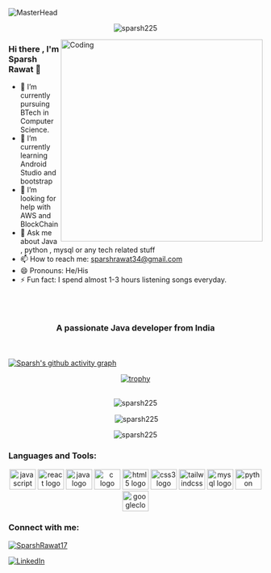 
![MasterHead](https://mir-s3-cdn-cf.behance.net/project_modules/max_1200/79731568097599.5b50bca477735.jpg)

<p align="center"> <img src="https://komarev.com/ghpvc/?username=sparsh225&label=Profile%20views&color=0e75b6&style=flat" alt="sparsh225" /> </p>


<img align="right" alt="Coding" width="400" src="https://cdn.dribbble.com/users/1162077/screenshots/3848914/programmer.gif">




### Hi there , I'm Sparsh Rawat 👋

- 🔭 I’m currently pursuing BTech in Computer Science.
- 🌱 I’m currently learning Android Studio and bootstrap
- 🤔 I’m looking for help with AWS and BlockChain
- 💬 Ask me about Java , python , mysql  or any tech related stuff
- 📫 How to reach me: sparshrawat34@gmail.com
- 😄 Pronouns: He/His
- ⚡ Fun fact: I spend almost 1-3 hours listening songs everyday.





<br></br>


<h3 align="center">A passionate Java developer from India</h3>

<br></br>
[![Sparsh's github activity graph](https://activity-graph.herokuapp.com/graph?username=Sparsh225&theme=lucent)](https://github.com/Sparsh225/github-readme-activity-graph)



<div align="center">
  
  
  [![trophy](https://github-profile-trophy.vercel.app/?username=Sparsh225&theme=onedark&row=1&column=7)](https://github.com/ryo-ma/github-profile-trophy)
  <br>
  <br>
  
  
 </div>

<div align="center">

<p><img align="center" src="https://github-readme-stats.vercel.app/api/top-langs?username=sparsh225&show_icons=true&locale=en&layout=compact" alt="sparsh225" /></p>

<p>&nbsp;<img align="center" src="https://github-readme-stats.vercel.app/api?username=sparsh225&show_icons=true&locale=en" alt="sparsh225" /></p>

<p><img align="center" src="https://github-readme-streak-stats.herokuapp.com/?user=sparsh225&" alt="sparsh225" /></p>

 </div>

<h3 align="left">Languages and Tools:</h3>
<div align="center">
  <img src="https://cdn.jsdelivr.net/gh/devicons/devicon/icons/javascript/javascript-original.svg" height="40" width="52" alt="javascript logo"  />
  <img src="https://cdn.jsdelivr.net/gh/devicons/devicon/icons/react/react-original.svg" height="40" width="52" alt="react logo"  />
  <img src="https://cdn.jsdelivr.net/gh/devicons/devicon/icons/java/java-original.svg" height="40" width="52" alt="java logo"  />
  <img src="https://cdn.jsdelivr.net/gh/devicons/devicon/icons/c/c-original.svg" height="40" width="52" alt="c logo"  />
  <img src="https://cdn.jsdelivr.net/gh/devicons/devicon/icons/html5/html5-original.svg" height="40" width="52" alt="html5 logo"  />
  <img src="https://cdn.jsdelivr.net/gh/devicons/devicon/icons/css3/css3-original.svg" height="40" width="52" alt="css3 logo"  />
  <img src="https://cdn.jsdelivr.net/gh/devicons/devicon/icons/tailwindcss/tailwindcss-original-wordmark.svg" height="40" width="52" alt="tailwindcss logo"  />
  <img src="https://cdn.jsdelivr.net/gh/devicons/devicon/icons/mysql/mysql-original.svg" height="40" width="52" alt="mysql logo"  />
  <img src="https://cdn.jsdelivr.net/gh/devicons/devicon/icons/python/python-original.svg" height="40" width="52" alt="python logo"  />
  <img src="https://cdn.jsdelivr.net/gh/devicons/devicon/icons/googlecloud/googlecloud-original.svg" height="40" width="52" alt="googlecloud logo"  />
</div>

<h3 align="left">Connect with me:</h3>
<p align="left"> <a href="https://twitter.com/SparshRawat17" target="blank"><img src="https://img.shields.io/twitter/follow/SparshRawat17?logo=twitter&style=for-the-badge" alt="SparshRawat17" /></a> </p>

[![LinkedIn](https://img.shields.io/badge/LinkedIn-%230077B5.svg?logo=linkedin&logoColor=white)](https://linkedin.com/in/www.linkedin.com/in/spa22) 
</p>
